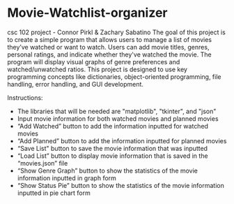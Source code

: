 # Movie-Watchlist-organizer
csc 102 project - Connor Pirkl &amp; Zachary Sabatino
The goal of this project is to create a simple program that allows users to manage a list of movies they’ve watched or want to watch. Users can add movie titles, genres, personal ratings, and indicate whether they've watched the movie. The program will display visual graphs of genre preferences and watched/unwatched ratios. This project is designed to use key programming concepts like dictionaries, object-oriented programming, file handling, error handling, and GUI development.

Instructions:
- The libraries that will be needed are "matplotlib", "tkinter", and "json"
- Input movie information for both watched movies and planned movies
- “Add Watched” button to add the information inputted for watched movies
- “Add Planned” button to add the information inputted for planned  movies
- “Save List" button to save the movie information that was inputted
- “Load List” button to display movie information that is saved in the “movies.json” file
- “Show Genre Graph” button to show the statistics of the movie information inputted in     graph form
- “Show Status Pie” button to show the statistics of the movie information inputted in pie chart form
